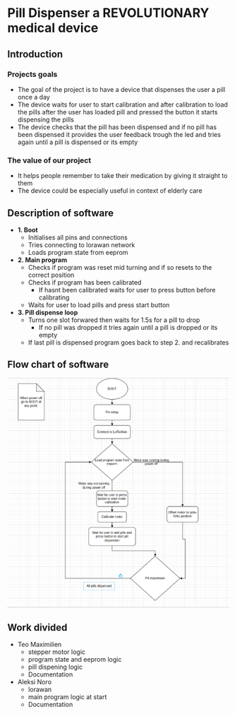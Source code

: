 # Pill Dispenser a REVOLUTIONARY medical device

## Introduction

### Projects goals
* The goal of the project is to have a device that dispenses the user a pill once a day
* The device waits for user to start calibration and after calibration to load the pills after the user has loaded pill and pressed the button it starts dispensing the pills
* The device checks that the pill has been dispensed and if no pill has been dispensed it provides the user feedback trough the led and tries again until a pill is dispensed or its empty

### The value of our project
* It helps people remember to take their medication by giving it straight to them
* The device could be especially useful in context of elderly care

## Description of software
* **1. Boot**
  * Initialises all pins and connections
  * Tries connecting to lorawan network
  * Loads program state from eeprom
* **2. Main program**
  * Checks if program was reset mid turning and if so resets to the correct position
  * Checks if program has been calibrated
    * If hasnt been calibrated waits for user to press button before calibrating
  * Waits for user to load pills and press start button
* **3. Pill dispense loop**
  * Turns one slot forwared then waits for 1.5s for a pill to drop
    * If no pill was dropped it tries again until a pill is dropped or its empty
  * If last pill is dispensed program goes back to step 2. and recalibrates

## Flow chart of software
![flow_chart](./images/flow_chart.png)


## Work divided
  * Teo Maximilien
    * stepper motor logic
    * program state and eeprom logic
    * pill dispening logic
    * Documentation
  * Aleksi Noro
    * lorawan
    * main program logic at start
    * Documentation
